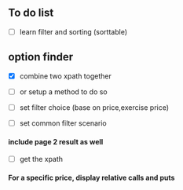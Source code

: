 ## To do list

- [ ] learn filter and sorting (sorttable)

## option finder
- [X] combine two xpath together
- [ ] or setup a method to do so

- [ ] set filter choice (base on price,exercise price)
- [ ] set common filter scenario


#### include page 2 result as well 
- [ ] get the xpath

#### For a specific price, display relative calls and puts
